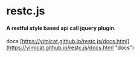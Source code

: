 # restc.js

#### A restful style based api call jquery plugin.


docs [https://yimicat.github.io/restc.js/docs.html](https://yimicat.github.io/restc.js/docs.html "docs")